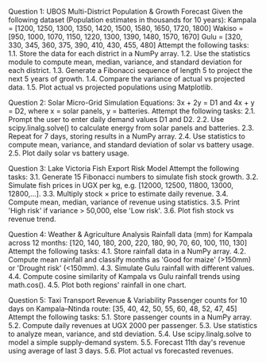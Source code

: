 
Question 1: UBOS Multi-District Population & Growth Forecast Given the following dataset (Population estimates in thousands for 10 years):
Kampala = [1200, 1250, 1300, 1350, 1420, 1500, 1580, 1650, 1720, 1800] Wakiso = [950, 1000, 1070, 1150, 1220, 1300, 1390, 1480, 1570, 1670] Gulu = [320, 330, 345, 360, 375, 390, 410, 430, 455, 480]
Attempt the following tasks:
1.1. Store the data for each district in a NumPy array.
1.2. Use the statistics module to compute mean, median, variance, and standard
deviation for each district.
1.3. Generate a Fibonacci sequence of length 5 to project the next 5 years of growth.
1.4. Compare the variance of actual vs projected data.
1.5. Plot actual vs projected populations using Matplotlib.


Question 2: Solar Micro-Grid Simulation
Equations: 3x + 2y = D1 and 4x + y = D2, where x = solar panels, y = batteries.
Attempt the following tasks:
2.1. Prompt the user to enter daily demand values D1 and D2.
2.2. Use scipy.linalg.solve() to calculate energy from solar panels and batteries.
2.3. Repeat for 7 days, storing results in a NumPy array.
2.4. Use statistics to compute mean, variance, and standard deviation of solar vs
battery usage.
2.5. Plot daily solar vs battery usage.


Question 3: Lake Victoria Fish Export Risk Model Attempt the following tasks:
3.1. Generate 15 Fibonacci numbers to simulate fish stock growth.
3.2. Simulate fish prices in UGX per kg, e.g. [12000, 12500, 11800, 13000, 12800,...].
3.3. Multiply stock × price to estimate daily revenue.
3.4. Compute mean, median, variance of revenue using statistics.
3.5. Print 'High risk' if variance > 50,000, else 'Low risk'.
3.6. Plot fish stock vs revenue trend.

Question 4: Weather & Agriculture Analysis Rainfall data (mm) for Kampala across 12 months:
[120, 140, 180, 200, 220, 180, 90, 70, 60, 100, 110, 130] Attempt the following tasks:
4.1. Store rainfall data in a NumPy array.
4.2. Compute mean rainfall and classify months as 'Good for maize' (>150mm) or
'Drought risk' (<150mm).
4.3. Simulate Gulu rainfall with different values.
4.4. Compute cosine similarity of Kampala vs Gulu rainfall trends using math.cos().
4.5. Plot both regions' rainfall in one chart.

Question 5: Taxi Transport Revenue & Variability
Passenger counts for 10 days on Kampala–Ntinda route: [35, 40, 42, 50, 55, 60, 48, 52, 47, 45]
Attempt the following tasks:
5.1. Store passenger counts in a NumPy array.
5.2. Compute daily revenues at UGX 2000 per passenger.
5.3. Use statistics to analyze mean, variance, and std deviation.
5.4. Use scipy.linalg.solve to model a simple supply-demand system.
5.5. Forecast 11th day's revenue using average of last 3 days.
5.6. Plot actual vs forecasted revenues.
